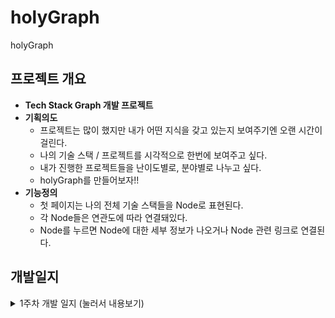 # holyGraph
holyGraph

<!-- <p align="center"><img src="" width=""></p> -->

## 프로젝트 개요
- __Tech Stack Graph 개발 프로젝트__
- __기획의도__
    - 프로젝트는 많이 했지만 내가 어떤 지식을 갖고 있는지 보여주기엔 오랜 시간이 걸린다.
    - 나의 기술 스택 / 프로젝트를 시각적으로 한번에 보여주고 싶다.
    - 내가 진행한 프로젝트들을 난이도별로, 분야별로 나누고 싶다.
    - holyGraph를 만들어보자!!
- __기능정의__
    - 첫 페이지는 나의 전체 기술 스택들을 Node로 표현된다.
    - 각 Node들은 연관도에 따라 연결돼있다.
    - Node를 누르면 Node에 대한 세부 정보가 나오거나 Node 관련 링크로 연결된다.

## 개발일지
<details>
<summary> 1주차 개발 일지  (눌러서 내용보기) </summary>
<div markdown="1">

## 👩🏽‍💻 5월 09일 (토)
#### Complete
- 깃허브 환경 설정
    - Issue / MileStone 생성 프로세스, kanban보드 관리방법, Branch 생성 전략 __([#2](https://github.com/hochan222/holyGraph/issues/2))__
    - Git branch로 Merge
- 어떤 Graph를 사용할지 결정 __([#1](https://github.com/hochan222/holyGraph/issues/1))__
- README.md 페이지 작성

<br>

## 👩🏽‍💻 5월 10일 (일)
#### Complete
- 어떤 Graph 라이브러리를 사용할지? __([#1](https://github.com/hochan222/holyGraph/issues/1))__
    - 다양한 그래프 조사 및 최신 트랜드 조사
    - [react-graph-vis](https://github.com/crubier/react-graph-vis)로 사용 리뷰어 승인 대기중
#### To Do
- 예상 결과물 기획 __([#5](https://github.com/hochan222/holyGraph/issues/5))__
- Commit 정책 결정 __([#6](https://github.com/hochan222/holyGraph/issues/6))__

<br>

## 참고 자료
<!-- - []() -->

